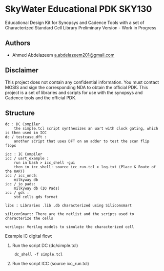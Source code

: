 # SkyWater Educational PDK SKY130              
Educational Design Kit for Synopsys and Cadence Tools with a set of Characterized Standard Cell Library
Preliminary Version - Work in Progress

## Authors ##
* Ahmed Abdelazeem a.abdelazeem201@gmail.com

## Disclaimer
This project does not contain any confidential information. You must contact MOSIS and sign the corresponding NDA to obtain the official PDK. This project is a set of libraries and scripts for use with the synopsys and Cadence tools and the official PDK.

## Structure

	dc : DC Compiler
		the simple.tcl script synthesizes an uart with clock gating, which is then used in ICC
	dc / testcase_dft : 
		another script that uses DFT on an adder to test the scan flip flops
	
	icc : IC Compiler
	icc / uart_example :
		run in bash > icc_shell -gui 
		then in icc_shell: source icc_run.tcl > log.txt (Place & Route of the UART)
	icc / icc_onc5: 
		milkyway db
	icc / io_pads: 
		milkyway db (IO Pads)
	icc / gds : 
		std cells gds format

	libs : Libraries .lib .db characterized using Siliconsmart

	siliconSmart: There are the netlist and the scripts used to characterize the cells
	
	verilogs: Verilog models to simulate the characterized cell


Example IC digital flow:
1) Run the script DC (dc/simple.tcl)

		dc_shell -f simple.tcl 

2) Run the script ICC (source icc_run.tcl)
